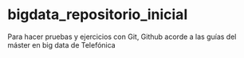 # bigdata_repositorio_inicial
Para hacer pruebas y ejercicios con Git, Github acorde a las guías del máster en big data de Telefónica
